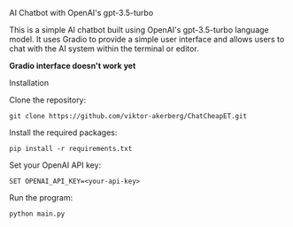 AI Chatbot with OpenAI's gpt-3.5-turbo

This is a simple AI chatbot built using OpenAI's gpt-3.5-turbo language model. It uses Gradio to provide a simple user interface and allows users to chat with the AI system within the terminal or editor.

**Gradio interface doesn't work yet**

Installation

Clone the repository:

    git clone https://github.com/viktor-akerberg/ChatCheapET.git

Install the required packages:

    pip install -r requirements.txt

Set your OpenAI API key:

    SET OPENAI_API_KEY=<your-api-key>

Run the program:

    python main.py